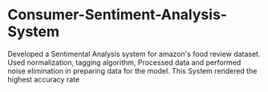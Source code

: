 # Consumer-Sentiment-Analysis-System
Developed a Sentimental Analysis system for amazon's food review dataset. Used normalization, tagging algorithm, Processed data and performed noise elimination in preparing data for the model. This System rendered the highest accuracy rate
